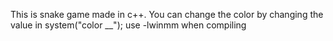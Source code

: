 This is snake game made in c++.
You can change the color by changing the value in system("color __");
use -lwinmm when compiling

